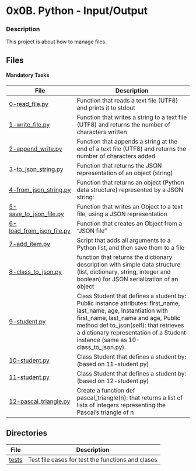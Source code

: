 # 0x0B. Python - Input/Output

### Description

This project is about how to manage files.

## Files

#### Mandatory Tasks

| File | Description |
| ------ | ------ |
| [0-read_file.py](0-read_file.py) | Function that reads a text file (UTF8) and prints it to stdout |
| [1-write_file.py](1-write_file.py) | Function that writes a string to a text file (UTF8) and returns the number of characters written |
| [2-append_write.py](2-append_write.py) | Function that appends a string at the end of a text file (UTF8) and returns the number of characters added |
| [3-to_json_string.py](3-to_json_string.py) | Function that returns the JSON representation of an object (string) |
| [4-from_json_string.py](4-from_json_string.py) | Function that returns an object (Python data structure) represented by a JSON string: |
| [5-save_to_json_file.py](5-save_to_json_file.py) | Function that writes an Object to a text file, using a JSON representation |
| [6-load_from_json_file.py](6-load_from_json_file.py) | Function that creates an Object from a “JSON file” |
| [7-add_item.py](7-add_item.py) | Script that adds all arguments to a Python list, and then save them to a file |
| [8-class_to_json.py](8-class_to_json.py) | function that returns the dictionary description with simple data structure (list, dictionary, string, integer and boolean) for JSON serialization of an object |
| [9-student.py](9-student.py) | Class Student that defines a student by: Public instance attributes: first_name, last_name, age, Instantiation with first_name, last_name and age, Public method def to_json(self): that retrieves a dictionary representation of a Student instance (same as 10-class_to_json.py). |
| [10-student.py](10-student.py) | Class Student that defines a student by: (based on 11-student.py) |
| [11-student.py](11-student.py) | Class Student that defines a student by: (based on 12-student.py) |
| [12-pascal_triangle.py](12-pascal_triangle.py) | Create a function def pascal_triangle(n): that returns a list of lists of integers representing the Pascal’s triangle of n |

## Directories

| File | Description |
| ------ | ------ |
| [tests](tests) | Test file cases for test the functions and clases |
